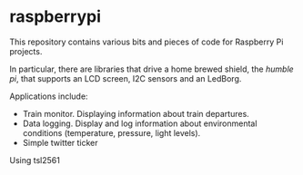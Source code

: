 raspberrypi
===========

This repository contains various bits and pieces of code for Raspberry Pi projects.

In particular, there are libraries that drive a home brewed shield,
the _humble pi_, that supports an LCD screen, I2C sensors and an LedBorg.

Applications include:

* Train monitor. Displaying information about train departures.
* Data logging. Display and log information about environmental conditions (temperature, pressure, light levels).
* Simple twitter ticker


Using tsl2561

